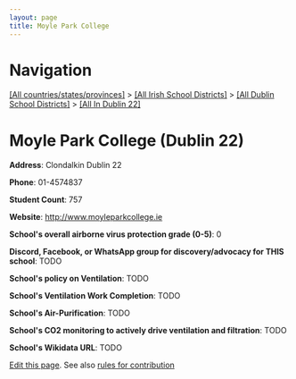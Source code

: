 ```yaml
---
layout: page
title: Moyle Park College
---
```

# Navigation

[[All countries/states/provinces]](../../../..) > [[All Irish School Districts]](../../..) > [[All Dublin School Districts]](../..) > [[All In Dublin 22]](..)

# Moyle Park College (Dublin 22)

**Address**: Clondalkin Dublin 22

**Phone**: 01-4574837

**Student Count**: 757

**Website**: <http://www.moyleparkcollege.ie>

**School's overall airborne virus protection grade (0-5)**: 0

**Discord, Facebook, or WhatsApp group for discovery/advocacy for THIS school**: TODO

**School's policy on Ventilation**: TODO

**School's Ventilation Work Completion**: TODO

**School's Air-Purification**: TODO

**School's CO2 monitoring to actively drive ventilation and filtration**: TODO

**School's Wikidata URL**: TODO


[Edit this page](https://github.com/ventilate-schools/Ireland/edit/main/./Dublin_22/Moyle_Park_College.md). See also [rules for contribution](../../../contribution-rules/)